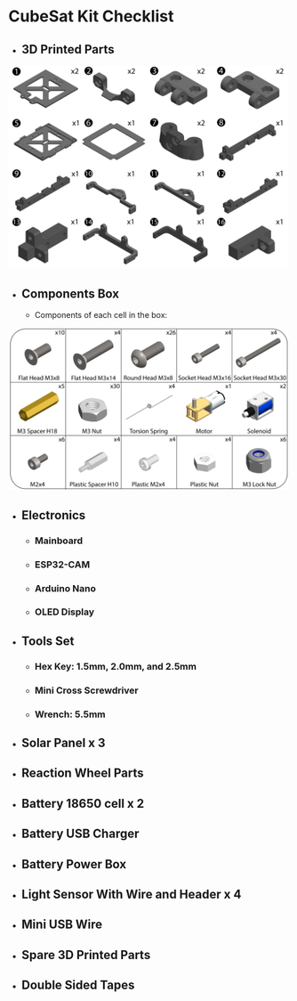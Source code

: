 # CubeSat Kit Checklist
- ## 3D Printed Parts
![](../Figures/3DP_PartList.png)

- ## Components Box
    - Components of each cell in the box:

![](../Figures/ComponentBoxList.png)

- ## Electronics
    - ### Mainboard
    - ### ESP32-CAM
    - ### Arduino Nano
    - ### OLED Display

- ## Tools Set
    - ### Hex Key: 1.5mm, 2.0mm, and 2.5mm
    - ### Mini Cross Screwdriver
    - ### Wrench: 5.5mm

- ## Solar Panel x 3

- ## Reaction Wheel Parts

- ## Battery 18650 cell x 2

- ## Battery USB Charger

- ## Battery Power Box

- ## Light Sensor With Wire and Header x 4

- ## Mini USB Wire

- ## Spare 3D Printed Parts

- ## Double Sided Tapes 